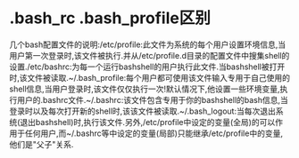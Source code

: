 # .bash_rc .bash_profile区别



几个bash配置文件的说明:/etc/profile:此文件为系统的每个用户设置环境信息,当用户第一次登录时,该文件被执行.并从/etc/profile.d目录的配置文件中搜集shell的设置./etc/bashrc:为每一个运行bashshell的用户执行此文件.当bashshell被打开时,该文件被读取.~/.bash_profile:每个用户都可使用该文件输入专用于自己使用的shell信息,当用户登录时,该文件仅仅执行一次!默认情况下,他设置一些环境变量,执行用户的.bashrc文件.~/.bashrc:该文件包含专用于你的bashshell的bash信息,当登录时以及每次打开新的shell时,该该文件被读取.~/.bash_logout:当每次退出系统(退出bashshell)时,执行该文件.另外,/etc/profile中设定的变量(全局)的可以作用于任何用户,而~/.bashrc等中设定的变量(局部)只能继承/etc/profile中的变量,他们是"父子"关系.